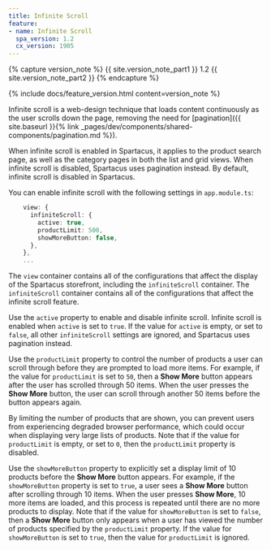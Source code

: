 ```yaml
---
title: Infinite Scroll
feature:
- name: Infinite Scroll
  spa_version: 1.2
  cx_version: 1905
---
```


{% capture version_note %}
{{ site.version_note_part1 }} 1.2 {{ site.version_note_part2 }}
{% endcapture %}

{% include docs/feature_version.html content=version_note %}

Infinite scroll is a web-design technique that loads content continuously as the user scrolls down the page, removing the need for [pagination]({{ site.baseurl }}{% link _pages/dev/components/shared-components/pagination.md %}).

When infinite scroll is enabled in Spartacus, it applies to the product search page, as well as the category pages in both the list and grid views. When infinite scroll is disabled, Spartacus uses pagination instead. By default, infinite scroll is disabled in Spartacus.

You can enable infinite scroll with the following settings in `app.module.ts`:

```typescript
    view: {
      infiniteScroll: {
        active: true,
        productLimit: 500,
        showMoreButton: false,
      },
    },
    ...
```

The `view` container contains all of the configurations that affect the display of the Spartacus storefront, including the `infiniteScroll` container. The `infiniteScroll` container contains all of the configurations that affect the infinite scroll feature.

Use the `active` property to enable and disable infinite scroll. Infinite scroll is enabled when `active` is set to `true`. If the value for `active` is empty, or set to `false`, all other `infiniteScroll` settings are ignored, and Spartacus uses pagination instead.

Use the `productLimit` property to control the number of products a user can scroll through before they are prompted to load more items. For example, if the value for `productLimit` is set to `50`, then a **Show More** button appears after the user has scrolled through 50 items. When the user presses the **Show More** button, the user can scroll through another 50 items before the button appears again. 

By limiting the number of products that are shown, you can prevent users from experiencing degraded browser performance, which could occur when displaying very large lists of products. Note that if the value for `productLimit` is empty, or set to `0`, then the `productLimit` property is disabled.

Use the `showMoreButton` property to explicitly set a display limit of 10 products before the **Show More** button appears. For example, if the `showMoreButton` property is set to `true`, a user sees a **Show More** button after scrolling through 10 items. When the user presses **Show More**, 10 more items are loaded, and this process is repeated until there are no more products to display. Note that if the value for `showMoreButton` is set to `false`, then a **Show More** button only appears when a user has viewed the number of products specified by the `productLimit` property. If the value for `showMoreButton` is set to `true`, then the value for `productLimit` is ignored.
